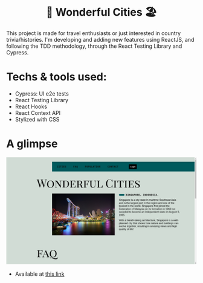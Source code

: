 <h1 align="center">🌆 Wonderful Cities 🏖️</h1>

This project is made for travel enthusiasts or just interested in country trivia/histories. I'm developing and adding new features using ReactJS, and following the TDD methodology, through the React Testing Library and Cypress.

<h1>Techs & tools used:</h1>

- Cypress: UI e2e tests
- React Testing Library
- React Hooks
- React Context API
- Stylized with CSS

<h1>A glimpse</h1>

![Example](public/assets/example.png)

- Available at <a href="https://guihtryb.github.io/wonderful-cities/">this link</a>
